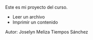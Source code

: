 Este es mi proyecto del curso.

* Leer un archivo
* Imprimir un contenido

Autor: Joselyn Meliza Tiempos Sánchez
